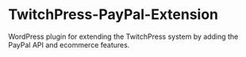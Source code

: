 # TwitchPress-PayPal-Extension
WordPress plugin for extending the TwitchPress system by adding the PayPal API and ecommerce features.
